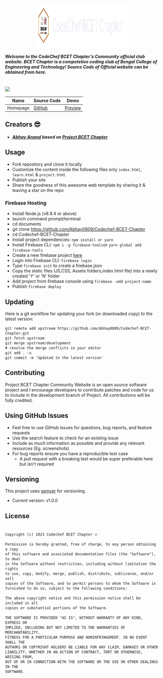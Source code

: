 <p align="center">
    <img width="300" height="140"  src="./dist/images/logo.png" alt="BCET CHAPTER LOGO">
</p>

##### Welcome to the CodeChef BCET Chapter's Community official club website. BCET Chapter is a competetive coding club of Bengal College of Engineering and Technology! Source Code of Official website can be obtained from here. 
#
![](https://img.shields.io/badge/Coded%20by-Abhay%20Anand-yellow.svg)

| Name | Source Code| Demo |
| --- | --- | --- |
| Homepage | [GitHub](https://github.com/Abhay0809/Codechef-BCET-Chapter) | [Preview](https://codechef-bcet-chapter.web.app/) |

## Creators 😎
* ##### [Abhay Anand](https://github.com/Abhay0809) based on [Project BCET Chapter](https://github.com/Abhay0809/Codechef-BCET-Chapter)

## Usage
* Fork repository and clone it locally
* Customize the content inside the following files only ```index.html```, ```learn.html``` & ```project.html```
* Publish your site
* Share the goodness of this awesome web template by sharing it & leaving a star on the repo

### Firebase Hosting
* Install Node.js (v8.9.4 or above)
* launch command prompt/terminal 
* cd documents
* git clone https://github.com/Abhay0809/Codechef-BCET-Chapter
* cd Codechef-BCET-Chapter
* Install project dependencies: ```npm install or yarn```
* Install Firebase CLI: ```npm i -g firebase-tools```or  ```yarn global add firebase-tools```
* Create a new firebase project [here](https://console.firebase.google.com/)
* Login into Firebase CLI: ```firebase login```
* Type ```firebase init``` to create a firebase.json
* Copy the static files (JS,CSS, Assets folders,index.html file) into a newly created 'Y' or 'N' folder
* Add project from firebase console using ```firebase -add project-name```
* Publish ```firebase deploy```

## Updating
Here is a git workflow for updating your fork (or downloaded copy) to the latest version:
```git
git remote add upstream https://github.com/Abhay0809/Codechef-BCET-Chapter.git
git fetch upstream
git merge upstream/development
# resolve the merge conflicts in your editor
git add . -u
git commit -m 'Updated to the latest version'
```

## Contributing
Project BCET Chapter Community Website is an open source software project and I encourage developers to contribute patches and code for us to include in the development branch of Project. All contributions will be fully credited.

## Using GitHub Issues
* Feel free to use GitHub issues for questions, bug reports, and feature requests
* Use the search feature to check for an existing issue
* Include as much information as possible and provide any relevant resources (Eg. screenshots)
* For bug reports ensure you have a reproducible test case
    * A pull request with a breaking test would be super preferable here but isn't required

## Versioning
 This project uses [semver](https://semver.org) for versioning. 
- Current version: v1.0.0

## License
#
```
Copyright (c) 2021 Codechef BCET Chapter 🔥

Permission is hereby granted, free of charge, to any person obtaining a copy
of this software and associated documentation files (the "Software"), to deal
in the Software without restriction, including without limitation the rights
to use, copy, modify, merge, publish, distribute, sublicense, and/or sell
copies of the Software, and to permit persons to whom the Software is
furnished to do so, subject to the following conditions:

The above copyright notice and this permission notice shall be included in all
copies or substantial portions of the Software.

THE SOFTWARE IS PROVIDED "AS IS", WITHOUT WARRANTY OF ANY KIND, EXPRESS OR
IMPLIED, INCLUDING BUT NOT LIMITED TO THE WARRANTIES OF MERCHANTABILITY,
FITNESS FOR A PARTICULAR PURPOSE AND NONINFRINGEMENT. IN NO EVENT SHALL THE
AUTHORS OR COPYRIGHT HOLDERS BE LIABLE FOR ANY CLAIM, DAMAGES OR OTHER
LIABILITY, WHETHER IN AN ACTION OF CONTRACT, TORT OR OTHERWISE, ARISING FROM,
OUT OF OR IN CONNECTION WITH THE SOFTWARE OR THE USE OR OTHER DEALINGS IN THE
SOFTWARE.
```
